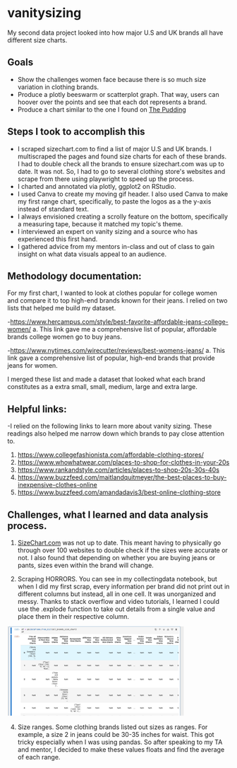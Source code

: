 # vanitysizing

My second data project looked into how major U.S and UK brands all have different size charts.

## Goals

- Show the challenges women face because there is so much size variation in clothing brands.
- Produce a plotly beeswarm or scatterplot graph. That way, users can hoover over the points and see that each dot represents a brand.
- Produce a chart similar to the one I found on [The Pudding](https://pudding.cool/projects/vocabulary/index.html)

## Steps I took to accomplish this

- I scraped sizechart.com to find a list of major U.S and UK brands. I multiscraped the pages and found size charts for each of these brands. I had to double check all the brands to ensure sizechart.com was up to date. It was not. So, I had to go to several clothing store's websites and scrape from there using playwright to speed up the process.
- I charted and annotated via plotly, ggplot2 on RStudio.
- I used Canva to create my moving gif header. I also used Canva to make my first range chart, specifically, to paste the logos as a the y-axis instead of standard text.
- I always envisioned creating a scrolly feature on the bottom, specifically a measuring tape, because it matched my topic's theme.
- I interviewed an expert on vanity sizing and a source who has experienced this first hand.
- I gathered advice from my mentors in-class and out of class to gain insight on what data visuals appeal to an audience.

## Methodology documentation:

For my first chart, I wanted to look at clothes popular for college women and compare it to top high-end brands known for their jeans. I relied on two lists that helped me
build my dataset.

-https://www.hercampus.com/style/best-favorite-affordable-jeans-college-women/
a. This link gave me a comprehensive list of popular, affordable brands college women go to buy jeans.

-https://www.nytimes.com/wirecutter/reviews/best-womens-jeans/
a. This link gave a comprehensive list of popular, high-end brands that provide jeans for women.

I merged these list and made a dataset that looked what each brand constitutes as a extra small, small, medium, large and extra large.

## Helpful links:

-I relied on the following links to learn more about vanity sizing. These readings also helped me narrow down which brands to pay close attention to.

1. https://www.collegefashionista.com/affordable-clothing-stores/
2. https://www.whowhatwear.com/places-to-shop-for-clothes-in-your-20s
3. https://www.rankandstyle.com/articles/places-to-shop-20s-30s-40s
4. https://www.buzzfeed.com/maitlandquitmeyer/the-best-places-to-buy-inexpensive-clothes-online
5. https://www.buzzfeed.com/amandadavis3/best-online-clothing-store

## Challenges, what I learned and data analysis process.

1.  [SizeChart.com](https://www.sizechart.com/) was not up to date. This meant having to physically go through over 100 websites to double check if the sizes were accurate or not. I also found that depending on whether you are buying jeans or pants, sizes even within the brand will change.

2.  Scraping HORRORS. You can see in my collectingdata notebook, but when I did my first scrap, every information per brand did not print out in different columns but instead, all in one cell. It was unorganized and messy. Thanks to stack overflow and video tutorials, I learned I could use the .explode function to take out details from a single value and place them in their respective column.

<img src="photos_with_README/horror.png" alt="Horror" width="400">

4.  Size ranges. Some clothing brands listed out sizes as ranges. For example, a size 2 in jeans could be 30-35 inches for waist. This got tricky especially when I was using pandas. So after speaking to my TA and mentor, I decided to make these values floats and find the average of each range.
